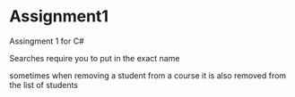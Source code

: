 # Assignment1
Assingment 1 for C#

Searches require you to put in the exact name

sometimes when removing a student from a course it is also removed from the list of students